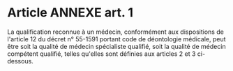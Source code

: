 # Article ANNEXE art. 1

La qualification reconnue à un médecin, conformément aux dispositions de l'article 12 du décret n° 55-1591 portant code de déontologie médicale, peut être soit la qualité de médecin spécialiste qualifié, soit la qualité de médecin compétent qualifié, telles qu'elles sont définies aux articles 2 et 3 ci-dessous.
